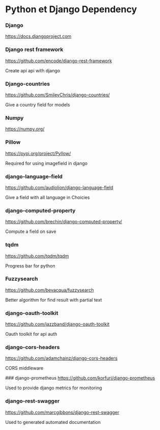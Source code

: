 Python et Django Dependency 
===


### Django
https://docs.djangoproject.com

### Django rest framework
https://github.com/encode/django-rest-framework

Create api api with django

### Django-countries
https://github.com/SmileyChris/django-countries/

Give a country field for models

### Numpy
https://numpy.org/

### Pillow
https://pypi.org/project/Pyllow/

Required for using imagefield in django

### django-language-field
https://github.com/audiolion/django-language-field

Give a field with all language in Choicies

### django-computed-property
https://github.com/brechin/django-computed-property/

Compute a field on save

### tqdm
https://github.com/tqdm/tqdm

Progress bar for python

### Fuzzysearch
https://github.com/bevacqua/fuzzysearch

Better algorithm for find result with partial text

### django-oauth-toolkit
https://github.com/jazzband/django-oauth-toolkit

Oauth toolkit for api auth

### django-cors-headers
https://github.com/adamchainz/django-cors-headers

CORS middleware

### django-prometheus
https://github.com/korfuri/django-prometheus

Used to provide django metrics for monitoring


### django-rest-swagger
https://github.com/marcgibbons/django-rest-swagger

Used to generated automated documentation
